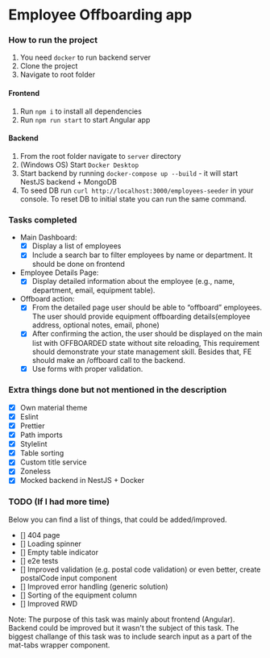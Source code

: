 # Employee Offboarding app

### How to run the project

1. You need `docker` to run backend server
1. Clone the project
1. Navigate to root folder

#### Frontend

1. Run `npm i` to install all dependencies
1. Run `npm run start` to start Angular app

#### Backend

1. From the root folder navigate to `server` directory
1. (Windows OS) Start `Docker Desktop`
1. Start backend by running `docker-compose up --build` - it will start NestJS backend + MongoDB
1. To seed DB run `curl http://localhost:3000/employees-seeder` in your console. To reset DB to initial state you can run the same command.

### Tasks completed

- Main Dashboard:
  - [x] Display a list of employees
  - [x] Include a search bar to filter employees by name or department. It should be done on frontend
- Employee Details Page:
  - [x] Display detailed information about the employee (e.g., name, department, email, equipment table).
- Offboard action:
  - [x] From the detailed page user should be able to “offboard” employees. The user should provide equipment offboarding details(employee address, optional notes, email, phone)
  - [x] After confirming the action, the user should be displayed on the main list with OFFBOARDED state without site reloading, This requirement should demonstrate your state management skill. Besides that, FE should make an /offboard call to the backend.
  - [x] Use forms with proper validation.

### Extra things done but not mentioned in the description

- [x] Own material theme
- [x] Eslint
- [x] Prettier
- [x] Path imports
- [x] Stylelint
- [x] Table sorting
- [x] Custom title service
- [x] Zoneless
- [x] Mocked backend in NestJS + Docker

### TODO (If I had more time)

Below you can find a list of things, that could be added/improved.

- [] 404 page
- [] Loading spinner
- [] Empty table indicator
- [] e2e tests
- [] Improved validation (e.g. postal code validation) or even better, create postalCode input component
- [] Improved error handling (generic solution)
- [] Sorting of the equipment column
- [] Improved RWD

Note: The purpose of this task was mainly about frontend (Angular). Backend could be improved but it wasn't the subject of this task. The biggest challange of this task was to include search input as a part of the mat-tabs wrapper component.
